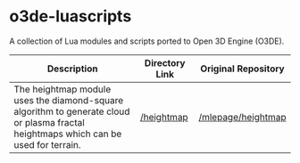 # o3de-luascripts
A collection of Lua modules and scripts ported to Open 3D Engine (O3DE).

| Description | Directory Link | Original Repository |
| - | - | - |
| The heightmap module uses the diamond-square algorithm to generate cloud or plasma fractal heightmaps which can be used for terrain. | [/heightmap](https://github.com/FiniteStateGit/o3de-luascripts/tree/main/heightmap) | [/mlepage/heightmap](https://github.com/mlepage/heightmap) |
